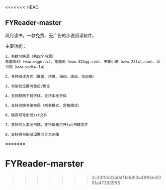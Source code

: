 <<<<<<< HEAD
## FYReader-master
风月读书，一款免费、无广告的小说阅读软件。

主要功能：
    
    1、书籍可换源（共四个书源）
    笔趣阁44（www.wqge.cc）、笔趣阁（www.52bqg.com）、天籁小说（www.23txt.com）、品书网（www.vodtw.la）
    
    2、多种阅读方式（覆盖、仿真、滑动、滚动、无动画）
    
    3、书架及设置可备份/恢复
    
    4、支持联网下载字体、支持本地字体
    
    5、支持切换书架布局（列表模式、宫格模式）
    
    6、缓存可导出成txt文件
    
    7、支持导入本地书籍，支持直接打开txt书籍文件
    
    8、支持将书架及设置同步至网络
    



=======
# FYReader-marster
>>>>>>> 2c33f0b33a0411efd93a4810de5061a473835ff5

